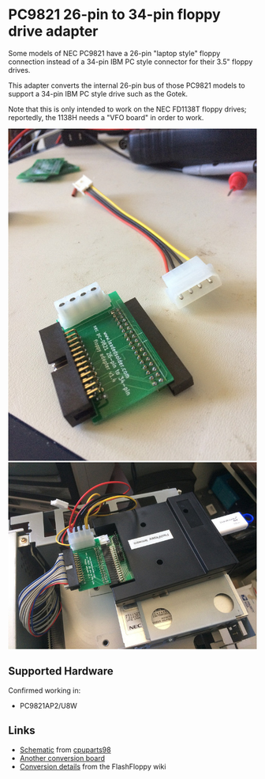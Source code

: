 # PC9821 26-pin to 34-pin floppy drive adapter
Some models of NEC PC9821 have a 26-pin "laptop style" floppy connection instead of a 34-pin IBM PC style connector for their 3.5" floppy drives.

This adapter converts the internal 26-pin bus of those PC9821 models to support a 34-pin IBM PC style drive such as the Gotek.

Note that this is only intended to work on the NEC FD1138T floppy drives; reportedly, the 1138H needs a "VFO board" in order to work.

![Adapter soldered together](adapter.jpg)
![Adapter installed in a PC9821AP2](installed-adapter.jpg)

## Supported Hardware
Confirmed working in:
 * PC9821AP2/U8W

## Links
 * [Schematic](3426CONV.pdf) from [cpuparts98](http://www.geocities.jp/cpuparts98/FDD/FDDCABLE/2634CONV.htm)
 * [Another conversion board](http://triss.blog93.fc2.com/blog-entry-92.html)
 * [Conversion details](https://github.com/keirf/FlashFloppy/wiki/Host-Platforms#nec-pc-98) from the FlashFloppy wiki
